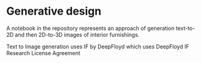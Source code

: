 # Generative design

A notebook in the repository represents an approach of generation text-to-2D and then 2D-to-3D images of interior furnishings.

Text to Image generation uses IF by DeepFloyd which uses DeepFloyd IF Research License Agreement
